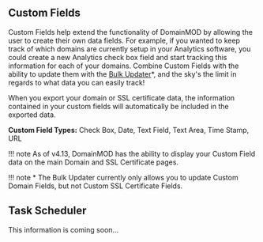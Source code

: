 Custom Fields
-------------

Custom Fields help extend the functionality of DomainMOD by allowing the user to create their own data fields. For example, if you wanted to keep track of which domains are currently setup in your Analytics software, you could create a new Analytics check box field and start tracking this information for each of your domains. Combine Custom Fields with the ability to update them with the [Bulk Updater](bulk-updater.md)*, and the sky's the limit in regards to what data you can easily track!

When you export your domain or SSL certificate data, the information contained in your custom fields will automatically be included in the exported data.

**Custom Field Types:** Check Box, Date, Text Field, Text Area, Time Stamp, URL

!!! note
    As of v4.13, DomainMOD has the ability to display your Custom Field data on the main Domain and SSL Certificate pages.

!!! note
    \* The Bulk Updater currently only allows you to update Custom Domain Fields, but not Custom SSL Certificate Fields.

Task Scheduler
--------------
This information is coming soon...
